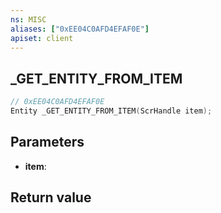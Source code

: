 ```yaml
---
ns: MISC
aliases: ["0xEE04C0AFD4EFAF0E"]
apiset: client
---
```

## _GET_ENTITY_FROM_ITEM

```c
// 0xEE04C0AFD4EFAF0E
Entity _GET_ENTITY_FROM_ITEM(ScrHandle item);
```


## Parameters
* **item**:

## Return value

